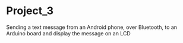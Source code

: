 # Project_3
Sending a text message from an Android phone, over Bluetooth, to an Arduino board and display the message on an LCD 
